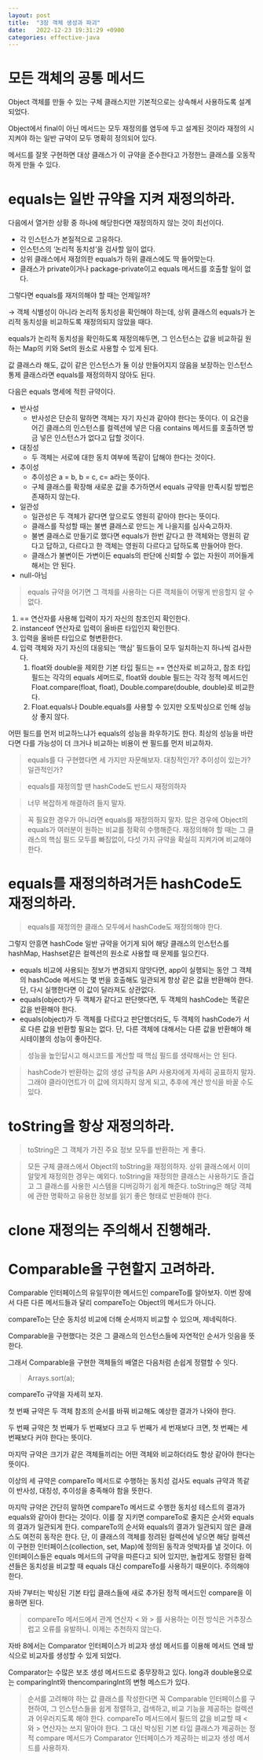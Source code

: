 ```yaml
---
layout: post
title:  "3장 객체 생성과 파괴"
date:   2022-12-23 19:31:29 +0900
categories: effective-java
---
```


# 모든 객체의 공통 메서드

Object 객체를 만들 수 있는 구체 클래스지만 기본적으로는 상속해서 사용하도록 설계되었다.

Object에서 final이 아닌 메서드는 모두 재정의를 염두에 두고 설계된 것이라 재정의 시 지켜야 하는 일반 규약이 모두 명확히 정의되어 있다.

메서드를 잘못 구현하면 대상 클래스가 이 규약을 준수한다고 가정한느 클래스를 오동작하게 만들 수 있다.

# equals는 일반 규약을 지켜 재정의하라.

다음에서 열거한 상황 중 하나에 해당한다면 재정의하지 않는 것이 최선이다.

- 각 인스턴스가 본질적으로 고유하다.
- 인스턴스의 ‘논리적 동치성’을 검사할 일이 없다.
- 상위 클래스에서 재정의한 equals가 하위 클래스에도 딱 들어맞는다.
- 클래스가 private이거나 package-private이고 equals 메서드를 호출할 일이 없다.

그렇다면 equals를 재저의해야 할 때는 언제일까?

→ 객체 식별성이 아니라 논리적 동치성을 확인해야 하는데, 상위 클래스의 equals가 논리적 동치성을 비교하도록 재정의되지 않았을 때다.

equals가 논리적 동치성을 확인하도록 재정의해두면, 그 인스턴스는 값을 비교하길 원하는 Map의 키와 Set의 원소로 사용할 수 있게 된다.

값 클래스라 해도, 값이 같은 인스턴스가 둘 이상 만들어지지 않음을 보장하는 인스턴스 통제 클래스라면 equals를 재정의하지 않아도 된다.

다음은 equals 명세에 적힌 규약이다.

- 반사성
    - 반사성은 단순히 말하면 객체는 자기 자신과 같아야 한다는 뜻이다. 이 요건을 어긴 클래스의 인스턴스를 컬렉션에 넣은 다음 contains 메서드를 호출하면 방금 넣은 인스턴스가 없다고 답할 것이다.
- 대칭성
    - 두 객체는 서로에 대한 동치 여부에 똑같이 답해야 한다는 것이다.
- 추이성
    - 추이성은 a = b, b = c, c= a라는 뜻이다.
    - 구체 클래스를 확장해 새로운 값을 추가하면서 equals 규약을 만족시킬 방법은 존재하지 않는다.
- 일관성
    - 일관성은 두 객체가 같다면 앞으로도 영원히 같아야 한다는 뜻이다.
    - 클래스를 작성할 때는 불변 클래스로 만드는 게 나을지를 심사숙고하자.
    - 불변 클래스로 만들기로 했다면 equals가 한번 같다고 한 객체와는 영원히 같다고 답하고, 다르다고 한 객체는 영원히 다르다고 답하도록 만들어야 한다.
    - 클래스가 불변이든 가변이든 equals의 판단에 신뢰할 수 없는 자원이 끼어들게 해서는 안 된다.
- null-아님

> equals 규약을 어기면 그 객체를 사용하는 다른 객체들이 어떻게 반응할지 알 수 없다.
>

1. == 연산자를 사용해 입력이 자기 자신의 참조인지 확인한다.
2. instanceof 연산자로 입력이 올바른 타입인지 확인한다.
3. 입력을 올바른 타입으로 형변환한다.
4. 입력 객체와 자기 자신의 대응되는 ‘핵심’ 필드들이 모두 일치하는지 하나씩 검사한다.
    1. float와 double을 제외한 기본 타입 필드는 == 연산자로 비교하고, 참조 타입 필드는 각각의 equals 세머드로, float와 double 필드는 각각 정적 메서드인 Float.compare(float, float), Double.compare(double, double)로 비교한다.
    2. Float.equals나 Double.equals를 사용할 수 있지만 오토박싱으로 인해 성능상 좋지 않다.

어떤 필드를 먼저 비교하느냐가 equals의 성능을 좌우하기도 한다. 최상의 성능을 바란다면 다를 가능성이 더 크거나 비교하는 비용이 싼 필드를 먼저 비교하자.

> equals를 다 구현했다면 세 가지만 자문해보자. 대칭적인가? 추이성이 있는가? 일관적인가?
>

> equals를 재정의할 땐 hashCode도 반드시 재정의하자
>

> 너무 복잡하게 해결하려 들지 말자.
>

> 꼭 필요한 경우가 아니라면 equals를 재정의하지 말자. 많은 경우에 Object의 equals가 여러분이 원하는 비교를 정확히 수행해준다. 재정의해야 할 때는 그 클래스의 핵심 필드 모두를 빠짐없이, 다섯 가지 규약을 확실히 지켜가며 비교해야 한다.
>

# equals를 재정의하려거든 hashCode도 재정의하라.

> equals를 재정의한 클래스 모두에서 hashCode도 재정의해야 한다.
>

그렇지 안흥면 hashCode 일반 규약을 어기게 되어 해당 클래스의 인스턴스를 hashMap, Hashset같은 컬렉션의 원소로 사용할 때 문제를 일으킨다.

- equals 비교에 사용되는 정보가 변경되지 않앗다면, app이 실행되는 동안 그 객체의 hashCode 메서드는 몇 번을 호출해도 일관되게 항상 같은 값을 반환해야 한다.
  단, 다시 실행한다면 이 값이 달라져도 상관없다.
- equals(object)가 두 객체가 같다고 판단햇다면, 두 객체의 hashCode는 똑같은 값을 반환해야 한다.
- equals(object)가 두 객체를 다르다고 판단했더라도, 두 객체의 hashCode가 서로 다른 값을 반환할 필요는 없다. 단, 다른 객체에 대해서는 다른 값을 반환해야 해시테이블의 성능이 좋아진다.

> 성능을 높인답시고 해시코드를 계산할 때 핵심 필드를 생략해서는 안 된다.
>

> hashCode가 반환하는 값의 생성 규칙을 API 사용자에게 자세히 공표하지 말자. 그래야 클라이언트가 이 값에 의지하지 않게 되고, 추후에 계산 방식을 바꿀 수도 있다.
>

# toString을 항상 재정의하라.

> toString은 그 객체가 가진 주요 정보 모두를 반환하는 게 좋다.
>

> 모든 구체 클래스에서 Object의 toString을 재정의하자. 상위 클래스에서 이미 알맞게 재정의한 경우는 예외다. toString을 재정의한 클래스는 사용하기도 즐겁고 그 클래스를 사용한 시스템을 디버깅하기 쉽게 해준다. toString은 해당 객체에 관한 명확하고 유용한 정보를 읽기 좋은 형태로 반환해야 한다.
>

# clone 재정의는 주의해서 진행해라.

# Comparable을 구현할지 고려하라.

Comparable 인터페이스의 유일무이한 메서드인 compareTo를 알아보자. 이번 장에서 다른 다른 메서드들과 달리 compareTo는 Object의 메서드가 아니다.

compareTo는 단순 동치성 비교에 더해 순서까지 비교할 수 있으며, 제네릭하다.

Comparable을 구현했다는 것은 그 클래스의 인스턴스들에 자연적인 순서가 잇음을 뜻한다.

그래서 Comparable을 구현한 객체들의 배열은 다음처럼 손쉽게 정렬할 수 잇다.

> Arrays.sort(a);
>

compareTo  규약을 자세히 보자.

첫 번째 규약은 두 객체 참조의 순서를 바꿔 비교해도 예상한 결과가 나와야 한다.

두 번째 규약은 첫 번째가 두 번째보다 크고 두 번째가 세 번재보다 크면, 첫 번째는 세 번째보다 커야 한다는 뜻이다.

마지막 규약은 크기가 같은 객체들끼리는 어떤 객체와 비교하더라도 항상 같아야 한다는 뜻이다.

이상의 세 규약은 compareTo 메서드로 수행하는 동치성 검사도 equals 규약과 똑같이 반사성, 대칭성, 추이성을 충족해야 함을 뜻한다.

마지막 규약은 간단히 말하면 compareTo 메서드로 수행한 동치성 테스트의 결과가 equals와 같아야 한다는 것이다. 이를 잘 지키면 compareTo로 줄지은 순서와 equals의 결과가 일관되게 한다. compareTo의 순서와 equals의 결과가 일관되지 않은 클래스도 여전히 동작은 한다. 단, 이 클래스의 객체를 정려된 컬렉션에 넣으면 해당 컬렉션이 구현한 인터페이스(collection, set, Map)에 정의된 동작과 엇박자를 낼 것이다. 이 인터페이스들은 equals 메서드의 규약을 따른다고 되어 있지만, 놀랍게도 정렬된 컬렉션들은 동치성을 비교할 때 equals 대신 compareTo를 사용하기 때문이다. 주의해야 한다.

자바 7부터는 박싱된 기본 타입 클래스들에 새로 추가된 정적 메서드인 compare을 이용하면 된다.

> compareTo 메서드에서 관계 연산자 < 와 > 를 사용하는 이전 방식은 거추장스럽고 오류를 유발하니. 이제는 추천하지 않는다.
>

자바 8에서는 Comparator 인터페이스가 비교자 생성 메서드를 이용해 메서드 연쇄 방식으로 비교자를 생성할 수 있게 되었다.

Comparator는 수많은 보조 생성 메서드드로 중무장하고 있다. long과 double용으로는 comparingInt와 thencomparingInt의 변형 메스드가 있다.

> 순서를 고려해야 하는 값 클래스를 작성한다면 꼭 Comparable 인터페이스를 구현하여, 그 인스턴스들을 쉽게 정렬하고, 검색하고, 비교 기능을 제공하는 컬렉션과 어우러지도록 해야 한다. compareTo 메서드에서 필드의 값을 비교할 때 < 와 > 연산자는 쓰지 말아야 한다.
그 대신 박싱된 기본 타입 클래스가 제공하는 정적 compare 메서드가 Comparator 인터페이스가 제공하는 비교자 생성 메서드를 사용하자.
>